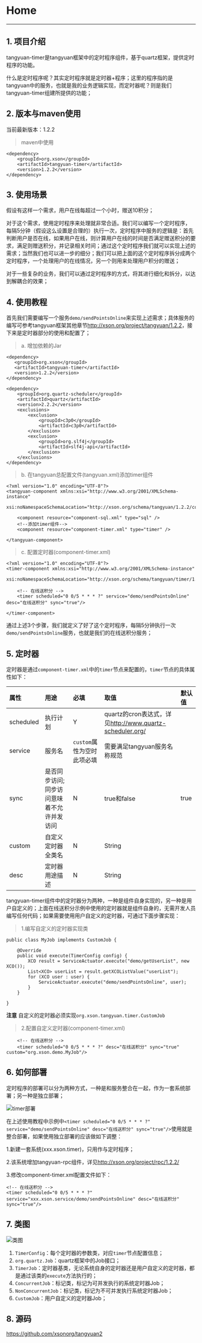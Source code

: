 # Home

------

## 1. 项目介绍

tangyuan-timer是tangyuan框架中的定时程序组件，基于quartz框架，提供定时程序的功能。

什么是定时程序呢？其实定时程序就是定时器+程序；这里的程序指的是tangyuan中的服务，也就是我的业务逻辑实现，而定时器呢？则是我们tangyuan-timer组建所提供的功能；

## 2. 版本与maven使用

当前最新版本：1.2.2

> maven中使用

	<dependency>
		<groupId>org.xson</groupId>
		<artifactId>tangyuan-timer</artifactId>
		<version>1.2.2</version>
	</dependency>

## 3. 使用场景

假设有这样一个需求，用户在线每超过一个小时，赠送10积分；

对于这个需求，使用定时程序来处理就非常合适。我们可以编写一个定时程序，
每隔5分钟（假设这么设置是合理的）执行一次，定时程序中服务的逻辑是：首先判断用户是否在线，如果用户在线，则计算用户在线的时间是否满足赠送积分的要求，满足则赠送积分，并记录相关时间；通过这个定时程序我们就可以实现上述的需求；当然我们也可以进一步的细分；我们可以把上面的这个定时程序拆分成两个定时程序，一个处理用户的在线情况，另一个则用来处理用户积分的赠送；

对于一些复杂的业务，我们可以通过定时程序的方式，将其进行细化和拆分，以达到解耦合的效果；

## 4. 使用教程

首先我们需要编写一个服务`demo/sendPointsOnline`来实现上述需求；具体服务的编写可参考tangyuan框架其他章节<http://xson.org/project/tangyuan/1.2.2>，接下来是定时器部分的使用和配置了；

> a. 增加依赖的Jar

    <dependency>
       <groupId>org.xson</groupId>
       <artifactId>tangyuan-timer</artifactId>
       <version>1.2.2</version>
    </dependency>

	<dependency>
		<groupId>org.quartz-scheduler</groupId>
		<artifactId>quartz</artifactId>
		<version>2.2.2</version>
		<exclusions>
			<exclusion>
				<groupId>c3p0</groupId>
				<artifactId>c3p0</artifactId>
			</exclusion>
			<exclusion>
				<groupId>org.slf4j</groupId>
				<artifactId>slf4j-api</artifactId>
			</exclusion>
		</exclusions>
	</dependency>

> b. 在tangyuan总配置文件(tangyuan.xml)添加timer组件

	<?xml version="1.0" encoding="UTF-8"?>
	<tangyuan-component xmlns:xsi="http://www.w3.org/2001/XMLSchema-instance"
	    xsi:noNamespaceSchemaLocation="http://xson.org/schema/tangyuan/1.2.2/component.xsd">
	
	    <component resource="component-sql.xml" type="sql" />
	    <!--添加timer组件-->
	    <component resource="component-timer.xml" type="timer" />
	
	</tangyuan-component>

> c. 配置定时器(component-timer.xml)

	<?xml version="1.0" encoding="UTF-8"?>
	<timer-component xmlns:xsi="http://www.w3.org/2001/XMLSchema-instance"
		xsi:noNamespaceSchemaLocation="http://xson.org/schema/tangyuan/timer/1.2.2/component.xsd">
		
		<!-- 在线送积分 -->
		<timer scheduled="0 0/5 * * * ?" service="demo/sendPointsOnline" desc="在线送积分" sync="true"/>
		
	</timer-component>

通过上述3个步骤，我们就定义了好了这个定时程序，每隔5分钟执行一次`demo/sendPointsOnline`服务，也就是我们的在线送积分服务；

## 5. 定时器

定时器是通过`component-timer.xml`中的`timer`节点来配置的，`timer`节点的具体属性如下：

| 属性 | 用途 | 必填 | 取值 | 默认值 |
| :-- | :--| :-- | :-- | :-- |
| scheduled | 执行计划 | Y | quartz的cron表达式，详见<http://www.quartz-scheduler.org/> | |
| service | 服务名 | `custom`属性为空时此项必填 | 需要满足tangyuan服务名称规范 | |
| sync | 是否同步访问;同步访问意味着不允许并发访问 | N | true和false | true |
| custom | 自定义定时器全类名 | N | String | |
| desc | 定时器用途描述 | N | String | |

tangyuan-timer组件中的定时器分为两种，一种是组件自身实现的，另一种是用户自定义的；上面在线送积分示例中使用的定时器就是组件自身的，无需开发人员编写任何代码；如果需要使用用户自定义的定时器，可通过下面步骤实现：

> 1.编写自定义的定时器实现类

	public class MyJob implements CustomJob {
	
		@Override
		public void execute(TimerConfig config) {
			XCO result = ServiceActuator.execute("demo/getUserList", new XCO());
			List<XCO> userList = result.getXCOListValue("userList");
			for (XCO user : user) {
				ServiceActuator.execute("demo/sendPointsOnline", user);
			}
		}
	
	}


**注意** 自定义的定时器必须实现`org.xson.tangyuan.timer.CustomJob`

> 2.配置自定义定时器(component-timer.xml)

		<!-- 在线送积分 -->
		<timer scheduled="0 0/5 * * * ?" desc="在线送积分" sync="true" custom="org.xson.demo.MyJob"/>

## 6. 如何部署

定时程序的部署可以分为两种方式，一种是和服务整合在一起，作为一套系统部署；另一种是独立部署；

![timer部署](images/deploy.png)

在上述使用教程中示例中`<timer scheduled="0 0/5 * * * ?" service="demo/sendPointsOnline" desc="在线送积分" sync="true"/>`使用就是整合部署，如果使用独立部署的应该做如下调整：

1.新建一套系统(xxx.xson.timer)，只用作与定时程序；

2.该系统增加tangyuan-rpc组件，详见<http://xson.org/project/rpc/1.2.2/>

3.修改component-timer.xml配置文件如下：

	<!-- 在线送积分 -->
	<timer scheduled="0 0/5 * * * ?" service="xxx.xson.service/demo/sendPointsOnline" desc="在线送积分" sync="true"/>


## 7. 类图

![类图](images/class.png)

1. `TimerConfig`：每个定时器的参数类，对应`timer`节点配置信息；
2. `org.quartz.Job`：quartz框架中的Job接口；
3. `TimerJob`：定时器基类，无论系统自身的定时器还是用户自定义的定时器，都是通过该类的`execute`方法执行的；
4. `ConcurrentJob`：标记类，标记为可并发执行的系统定时器Job；
5. `NonConcurrentJob`：标记类，标记为不可并发执行系统定时器Job；
6. `CustomJob`：用户自定义的定时器Job；

## 8. 源码

<https://github.com/xsonorg/tangyuan2>
